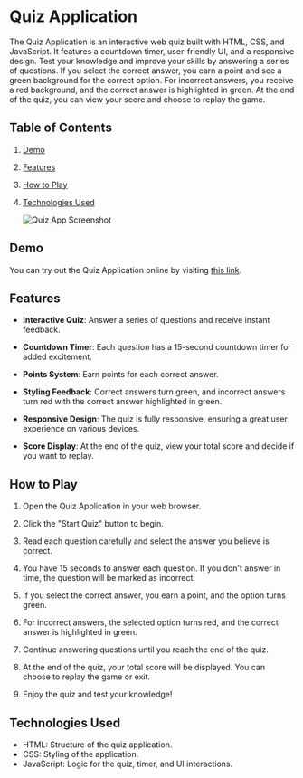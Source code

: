 # Quiz Application


The Quiz Application is an interactive web quiz built with HTML, CSS, and JavaScript. It features a countdown timer, user-friendly UI, and a responsive design. Test your knowledge and improve your skills by answering a series of questions. If you select the correct answer, you earn a point and see a green background for the correct option. For incorrect answers, you receive a red background, and the correct answer is highlighted in green. At the end of the quiz, you can view your score and choose to replay the game.

## Table of Contents

1. [Demo](#demo)
2. [Features](#features)
3. [How to Play](#how-to-play)
4. [Technologies Used](#technologies-used)

   ![Quiz App Screenshot](https://res.cloudinary.com/dljgkzwfz/image/upload/v1694447058/Github%20ReadMe%20Screenshots/Screenshot_87_uheeat.png)


## Demo

You can try out the Quiz Application online by visiting [this link](https://justfelix-dev.github.io/Quiz-App/).

## Features

- **Interactive Quiz**: Answer a series of questions and receive instant feedback.

- **Countdown Timer**: Each question has a 15-second countdown timer for added excitement.

- **Points System**: Earn points for each correct answer.

- **Styling Feedback**: Correct answers turn green, and incorrect answers turn red with the correct answer highlighted in green.

- **Responsive Design**: The quiz is fully responsive, ensuring a great user experience on various devices.

- **Score Display**: At the end of the quiz, view your total score and decide if you want to replay.

## How to Play

1. Open the Quiz Application in your web browser.

2. Click the "Start Quiz" button to begin.

3. Read each question carefully and select the answer you believe is correct.

4. You have 15 seconds to answer each question. If you don't answer in time, the question will be marked as incorrect.

5. If you select the correct answer, you earn a point, and the option turns green.

6. For incorrect answers, the selected option turns red, and the correct answer is highlighted in green.

7. Continue answering questions until you reach the end of the quiz.

8. At the end of the quiz, your total score will be displayed. You can choose to replay the game or exit.

9. Enjoy the quiz and test your knowledge!

## Technologies Used

- HTML: Structure of the quiz application.
- CSS: Styling of the application.
- JavaScript: Logic for the quiz, timer, and UI interactions.


